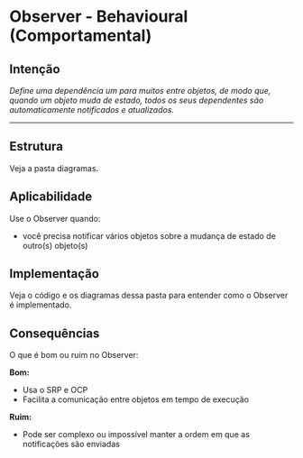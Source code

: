 # Observer - Behavioural (Comportamental)

## Intenção

*Define uma dependência um para muitos entre objetos, de modo que, quando um objeto muda de estado, todos os seus dependentes são automaticamente notificados e atualizados.*

---

## Estrutura

Veja a pasta diagramas.

## Aplicabilidade

Use o Observer quando:

- você precisa notificar vários objetos sobre a mudança de estado de outro(s) objeto(s) 

## Implementação

Veja o código e os diagramas dessa pasta para entender como o Observer é implementado.

## Consequências

O que é bom ou ruim no Observer:

**Bom:**
- Usa o SRP e OCP
- Facilita a comunicação entre objetos em tempo de execução

**Ruim:**
- Pode ser complexo ou impossível manter a ordem em que as notificações são enviadas
